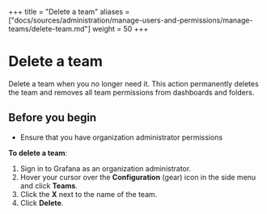 +++
title = "Delete a team"
aliases = ["docs/sources/administration/manage-users-and-permissions/manage-teams/delete-team.md"]
weight = 50
+++

# Delete a team

Delete a team when you no longer need it. This action permanently deletes the team and removes all team permissions from dashboards and folders.

## Before you begin

- Ensure that you have organization administrator permissions

**To delete a team**:

1. Sign in to Grafana as an organization administrator.
1. Hover your cursor over the **Configuration** (gear) icon in the side menu and click **Teams**.
1. Click the **X** next to the name of the team.
1. Click **Delete**.
